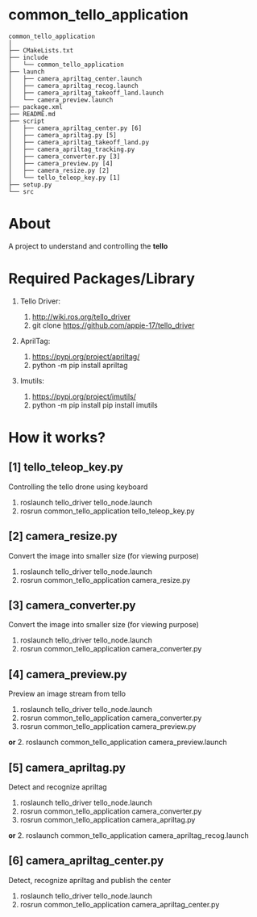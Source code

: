 # common_tello_application

```
common_tello_application
│
├── CMakeLists.txt
├── include
│   └── common_tello_application
├── launch
│   ├── camera_apriltag_center.launch
│   ├── camera_apriltag_recog.launch
│   ├── camera_apriltag_takeoff_land.launch
│   └── camera_preview.launch
├── package.xml
├── README.md
├── script
│   ├── camera_apriltag_center.py [6]
│   ├── camera_apriltag.py [5] 
│   ├── camera_apriltag_takeoff_land.py
│   ├── camera_apriltag_tracking.py
│   ├── camera_converter.py [3] 
│   ├── camera_preview.py [4] 
│   ├── camera_resize.py [2] 
│   └── tello_teleop_key.py [1] 
├── setup.py
└── src
```

# About
A project to understand and controlling the **tello**

# Required Packages/Library
1. Tello Driver:
	1. http://wiki.ros.org/tello_driver
	2. git clone https://github.com/appie-17/tello_driver

2. AprilTag:
	1. https://pypi.org/project/apriltag/
	2. python -m pip install apriltag

3. Imutils:
	1. https://pypi.org/project/imutils/
	2. python -m pip install pip install imutils

# How it works?
## [1] tello_teleop_key.py
Controlling the tello drone using keyboard

1. roslaunch tello_driver tello_node.launch
2. rosrun common_tello_application tello_teleop_key.py

## [2] camera_resize.py
Convert the image into smaller size (for viewing purpose)

1. roslaunch tello_driver tello_node.launch
2. rosrun common_tello_application camera_resize.py

## [3] camera_converter.py
Convert the image into smaller size (for viewing purpose)

1. roslaunch tello_driver tello_node.launch
2. rosrun common_tello_application camera_converter.py

## [4] camera_preview.py
Preview an image stream from tello

1. roslaunch tello_driver tello_node.launch
2. rosrun common_tello_application camera_converter.py
3. rosrun common_tello_application camera_preview.py

**or**
2. roslaunch common_tello_application camera_preview.launch

## [5] camera_apriltag.py
Detect and recognize apriltag

1. roslaunch tello_driver tello_node.launch
2. rosrun common_tello_application camera_converter.py
3. rosrun common_tello_application camera_apriltag.py

**or**
2. roslaunch common_tello_application camera_apriltag_recog.launch

## [6] camera_apriltag_center.py
Detect, recognize apriltag and publish the center

1. roslaunch tello_driver tello_node.launch
2. rosrun common_tello_application camera_apriltag_center.py
